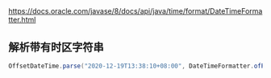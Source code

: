 ## 
https://docs.oracle.com/javase/8/docs/api/java/time/format/DateTimeFormatter.html

## 解析带有时区字符串

```java
OffsetDateTime.parse("2020-12-19T13:38:10+08:00", DateTimeFormatter.ofPattern("yyyy-MM-dd'T'HH:mm:ssXXX")) // DateTimeFormatter.ISO_OFFSET_DATE_TIME
```